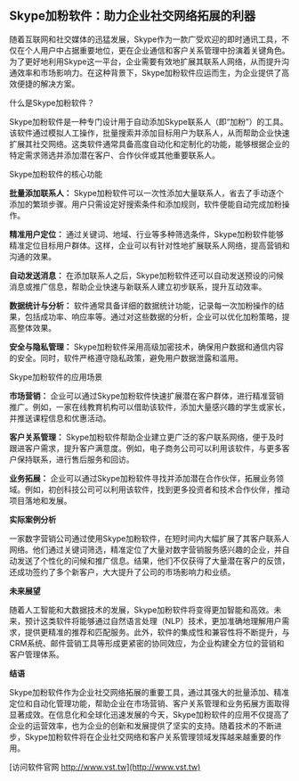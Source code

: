 ## **Skype加粉软件：助力企业社交网络拓展的利器**

随着互联网和社交媒体的迅猛发展，Skype作为一款广受欢迎的即时通讯工具，不仅在个人用户中占据重要地位，更在企业通信和客户关系管理中扮演着关键角色。为了更好地利用Skype这一平台，企业需要有效地扩展其联系人网络，从而提升沟通效率和市场影响力。在这种背景下，Skype加粉软件应运而生，为企业提供了高效便捷的解决方案。

什么是Skype加粉软件？

Skype加粉软件是一种专门设计用于自动添加Skype联系人（即“加粉”）的工具。该软件通过模拟人工操作，批量搜索并添加目标用户为联系人，从而帮助企业快速扩展其社交网络。这类软件通常具备高度自动化和定制化的功能，能够根据企业的特定需求筛选并添加潜在客户、合作伙伴或其他重要联系人。

Skype加粉软件的核心功能

**批量添加联系人：**
Skype加粉软件可以一次性添加大量联系人，省去了手动逐个添加的繁琐步骤。用户只需设定好搜索条件和添加规则，软件便能自动完成加粉操作。

**精准用户定位：**
通过关键词、地域、行业等多种筛选条件，Skype加粉软件能够精准定位目标用户群体。这样，企业可以有针对性地扩展联系人网络，提高营销和沟通的效果。

**自动发送消息：**
在添加联系人之后，Skype加粉软件还可以自动发送预设的问候消息或推广信息，帮助企业快速与新联系人建立初步联系，提升互动效率。

**数据统计与分析：**
软件通常具备详细的数据统计功能，记录每一次加粉操作的结果，包括成功率、响应率等。通过对这些数据的分析，企业可以优化加粉策略，提高整体效果。

**安全与隐私管理：**
Skype加粉软件采用高级加密技术，确保用户数据和通信内容的安全。同时，软件严格遵守隐私政策，避免用户数据泄露和滥用。

Skype加粉软件的应用场景

**市场营销：**
企业可以通过Skype加粉软件快速扩展潜在客户群体，进行精准营销推广。例如，一家在线教育机构可以借助该软件，添加大量感兴趣的学生或家长，并推送课程信息和优惠活动。

**客户关系管理：**
Skype加粉软件帮助企业建立更广泛的客户联系网络，便于及时跟进客户需求，提升客户满意度。例如，电子商务公司可以利用该软件，与更多客户保持联系，进行售后服务和回访。

**业务拓展：**
企业可以通过Skype加粉软件寻找并添加潜在合作伙伴，拓展业务领域。例如，初创科技公司可以利用该软件，找到更多投资者和技术合作伙伴，推动项目落地和发展。

**实际案例分析**

一家数字营销公司通过使用Skype加粉软件，在短时间内大幅扩展了其客户联系人网络。他们通过关键词筛选，精准定位了大量对数字营销服务感兴趣的企业，并自动发送了个性化的问候和推广信息。结果，他们不仅获得了大量潜在客户的反馈，还成功签约了多个新客户，大大提升了公司的市场影响力和业绩。

**未来展望**

随着人工智能和大数据技术的发展，Skype加粉软件将变得更加智能和高效。未来，预计这类软件将能够通过自然语言处理（NLP）技术，更加准确地理解用户需求，提供更精准的推荐和匹配服务。此外，软件的集成性和兼容性将不断提升，与CRM系统、邮件营销工具等形成更紧密的协同效应，为企业构建全方位的营销和客户管理体系。

**结语**

Skype加粉软件作为企业社交网络拓展的重要工具，通过其强大的批量添加、精准定位和自动化管理功能，帮助企业在市场营销、客户关系管理和业务拓展方面取得显著成效。在信息化和全球化迅速发展的今天，Skype加粉软件的应用不仅提高了企业的运营效率，也为企业的创新和发展提供了坚实的支持。随着技术的不断进步，Skype加粉软件将在企业社交网络和客户关系管理领域发挥越来越重要的作用。


[访问软件官网 http://www.vst.tw](http://www.vst.tw)
